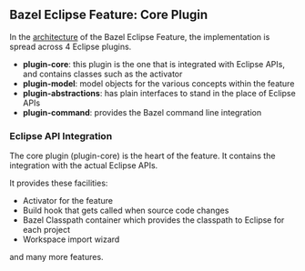 ## Bazel Eclipse Feature: Core Plugin

In the [architecture](../docs/dev/architecture.md) of the Bazel Eclipse Feature, the implementation is spread across 4 Eclipse plugins.

- **plugin-core**: this plugin is the one that is integrated with Eclipse APIs, and contains classes such as the activator
- **plugin-model**: model objects for the various concepts within the feature
- **plugin-abstractions**: has plain interfaces to stand in the place of Eclipse APIs
- **plugin-command**: provides the Bazel command line integration

### Eclipse API Integration

The core plugin (plugin-core) is the heart of the feature.
It contains the integration with the actual Eclipse APIs.

It provides these facilities:

- Activator for the feature
- Build hook that gets called when source code changes
- Bazel Classpath container which provides the classpath to Eclipse for each project
- Workspace import wizard

and many more features.

